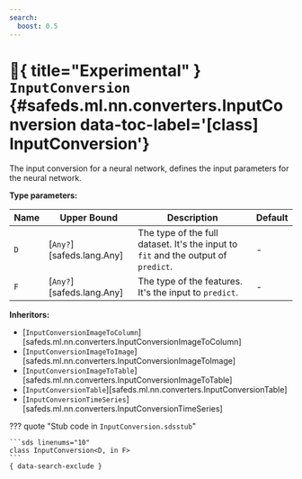 ```yaml
---
search:
  boost: 0.5
---
```


[//]: # (DO NOT EDIT THIS FILE DIRECTLY. Instead, edit the corresponding stub file and execute `npm run docs:api`.)

# :test_tube:{ title="Experimental" } <code class="doc-symbol doc-symbol-class"></code> `InputConversion` {#safeds.ml.nn.converters.InputConversion data-toc-label='[class] InputConversion'}

The input conversion for a neural network, defines the input parameters for the neural network.

**Type parameters:**

| Name | Upper Bound | Description | Default |
|------|-------------|-------------|---------|
| `D` | [`Any?`][safeds.lang.Any] | The type of the full dataset. It's the input to `fit` and the output of `predict`. | - |
| `F` | [`Any?`][safeds.lang.Any] | The type of the features. It's the input to `predict`. | - |

**Inheritors:**

- [`InputConversionImageToColumn`][safeds.ml.nn.converters.InputConversionImageToColumn]
- [`InputConversionImageToImage`][safeds.ml.nn.converters.InputConversionImageToImage]
- [`InputConversionImageToTable`][safeds.ml.nn.converters.InputConversionImageToTable]
- [`InputConversionTable`][safeds.ml.nn.converters.InputConversionTable]
- [`InputConversionTimeSeries`][safeds.ml.nn.converters.InputConversionTimeSeries]

??? quote "Stub code in `InputConversion.sdsstub`"

    ```sds linenums="10"
    class InputConversion<D, in F>
    ```
    { data-search-exclude }
